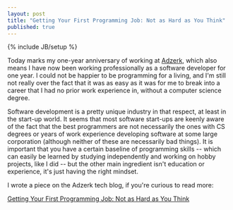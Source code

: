 ```yaml
---
layout: post
title: "Getting Your First Programming Job: Not as Hard as You Think"
published: true
---
```


{% include JB/setup %}

Today marks my one-year anniversary of working at [Adzerk](http://adzerk.com), which also means I have now been working professionally as a software developer for one year. I could not be happier to be programming for a living, and I'm still not really over the fact that it was as easy as it was for me to break into a career that I had no prior work experience in, without a computer science degree.

Software development is a pretty unique industry in that respect, at least in the start-up world. It seems that most software start-ups are keenly aware of the fact that the best programmers are not necessarily the ones with CS degrees or years of work experience developing software at some large corporation (although neither of these are necessarily bad things). It is important that you have a certain baseline of programming skills -- which can easily be learned by studying independently and working on hobby projects, like I did -- but the other main ingredient isn't education or experience, it's just having the right mindset.

I wrote a piece on the Adzerk tech blog, if you're curious to read more:

[Getting Your First Programming Job: Not as Hard as You Think](http://www.adzerk.com/blog/2015/11/getting-your-first-programming-job-not-as-hard-as-you-think/)
